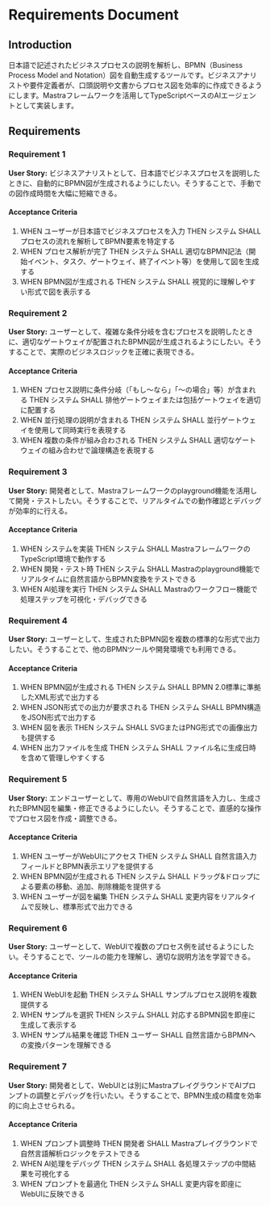 # Requirements Document

## Introduction

日本語で記述されたビジネスプロセスの説明を解析し、BPMN（Business Process Model and Notation）図を自動生成するツールです。ビジネスアナリストや要件定義者が、口頭説明や文書からプロセス図を効率的に作成できるようにします。Mastraフレームワークを活用してTypeScriptベースのAIエージェントとして実装します。

## Requirements

### Requirement 1

**User Story:** ビジネスアナリストとして、日本語でビジネスプロセスを説明したときに、自動的にBPMN図が生成されるようにしたい。そうすることで、手動での図作成時間を大幅に短縮できる。

#### Acceptance Criteria

1. WHEN ユーザーが日本語でビジネスプロセスを入力 THEN システム SHALL プロセスの流れを解析してBPMN要素を特定する
2. WHEN プロセス解析が完了 THEN システム SHALL 適切なBPMN記法（開始イベント、タスク、ゲートウェイ、終了イベント等）を使用して図を生成する
3. WHEN BPMN図が生成される THEN システム SHALL 視覚的に理解しやすい形式で図を表示する

### Requirement 2

**User Story:** ユーザーとして、複雑な条件分岐を含むプロセスを説明したときに、適切なゲートウェイが配置されたBPMN図が生成されるようにしたい。そうすることで、実際のビジネスロジックを正確に表現できる。

#### Acceptance Criteria

1. WHEN プロセス説明に条件分岐（「もし〜なら」「〜の場合」等）が含まれる THEN システム SHALL 排他ゲートウェイまたは包括ゲートウェイを適切に配置する
2. WHEN 並行処理の説明が含まれる THEN システム SHALL 並行ゲートウェイを使用して同時実行を表現する
3. WHEN 複数の条件が組み合わされる THEN システム SHALL 適切なゲートウェイの組み合わせで論理構造を表現する

### Requirement 3

**User Story:** 開発者として、Mastraフレームワークのplayground機能を活用して開発・テストしたい。そうすることで、リアルタイムでの動作確認とデバッグが効率的に行える。

#### Acceptance Criteria

1. WHEN システムを実装 THEN システム SHALL MastraフレームワークのTypeScript環境で動作する
2. WHEN 開発・テスト時 THEN システム SHALL Mastraのplayground機能でリアルタイムに自然言語からBPMN変換をテストできる
3. WHEN AI処理を実行 THEN システム SHALL Mastraのワークフロー機能で処理ステップを可視化・デバッグできる

### Requirement 4

**User Story:** ユーザーとして、生成されたBPMN図を複数の標準的な形式で出力したい。そうすることで、他のBPMNツールや開発環境でも利用できる。

#### Acceptance Criteria

1. WHEN BPMN図が生成される THEN システム SHALL BPMN 2.0標準に準拠したXML形式で出力する
2. WHEN JSON形式での出力が要求される THEN システム SHALL BPMN構造をJSON形式で出力する
3. WHEN 図を表示 THEN システム SHALL SVGまたはPNG形式での画像出力も提供する
4. WHEN 出力ファイルを生成 THEN システム SHALL ファイル名に生成日時を含めて管理しやすくする

### Requirement 5

**User Story:** エンドユーザーとして、専用のWebUIで自然言語を入力し、生成されたBPMN図を編集・修正できるようにしたい。そうすることで、直感的な操作でプロセス図を作成・調整できる。

#### Acceptance Criteria

1. WHEN ユーザーがWebUIにアクセス THEN システム SHALL 自然言語入力フィールドとBPMN表示エリアを提供する
2. WHEN BPMN図が生成される THEN システム SHALL ドラッグ&ドロップによる要素の移動、追加、削除機能を提供する
3. WHEN ユーザーが図を編集 THEN システム SHALL 変更内容をリアルタイムで反映し、標準形式で出力できる

### Requirement 6

**User Story:** ユーザーとして、WebUIで複数のプロセス例を試せるようにしたい。そうすることで、ツールの能力を理解し、適切な説明方法を学習できる。

#### Acceptance Criteria

1. WHEN WebUIを起動 THEN システム SHALL サンプルプロセス説明を複数提供する
2. WHEN サンプルを選択 THEN システム SHALL 対応するBPMN図を即座に生成して表示する
3. WHEN サンプル結果を確認 THEN ユーザー SHALL 自然言語からBPMNへの変換パターンを理解できる

### Requirement 7

**User Story:** 開発者として、WebUIとは別にMastraプレイグラウンドでAIプロンプトの調整とデバッグを行いたい。そうすることで、BPMN生成の精度を効率的に向上させられる。

#### Acceptance Criteria

1. WHEN プロンプト調整時 THEN 開発者 SHALL Mastraプレイグラウンドで自然言語解析ロジックをテストできる
2. WHEN AI処理をデバッグ THEN システム SHALL 各処理ステップの中間結果を可視化する
3. WHEN プロンプトを最適化 THEN システム SHALL 変更内容を即座にWebUIに反映できる